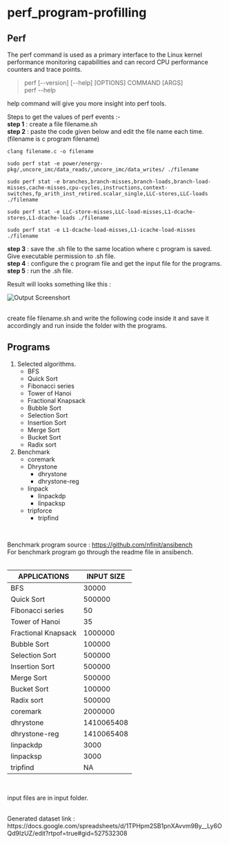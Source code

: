 # perf_program-profilling
 

## Perf
The perf command is used as a primary interface to the Linux kernel performance monitoring capabilities and can record CPU performance counters and trace points. <br />

>perf [--version] [--help] [OPTIONS] COMMAND [ARGS] <br />
>perf --help

help command will give you more insight into perf tools.<br/>

Steps to get the values of perf events :- <br/>
**step 1** : create a file filename.sh <br/>
**step 2** : paste the code given below and edit the file name each time.(filename is c program filename)


```
clang filename.c -o filename

sudo perf stat -e power/energy-pkg/,uncore_imc/data_reads/,uncore_imc/data_writes/ ./filename

sudo perf stat -e branches,branch-misses,branch-loads,branch-load-misses,cache-misses,cpu-cycles,instructions,context-switches,fp_arith_inst_retired.scalar_single,LLC-stores,LLC-loads ./filename

sudo perf stat -e LLC-store-misses,LLC-load-misses,L1-dcache-stores,L1-dcache-loads ./filename  

sudo perf stat -e L1-dcache-load-misses,L1-icache-load-misses ./filename
```
**step 3** : save the .sh file to the same location where c program is saved. Give executable permission to .sh file. <br/>
**step 4** : configure the c program file and get the input file for the programs.<br/>
**step 5** : run the .sh file.<br/>

Result will looks something like this : <br/>

![Output Screenshort](https://i.pinimg.com/750x/e5/87/80/e587801d3323bff8741bdc4e891c9a48.jpg?raw=true) <br/>



<br/>
create file filename.sh and write the following code inside it and save it accordingly and run inside the folder with the programs. <br/>



## Programs

1. Selected algorithms.
    * BFS
    * Quick Sort
    * Fibonacci series
    * Tower of Hanoi
    * Fractional Knapsack
    * Bubble Sort
    * Selection Sort
    * Insertion Sort
    * Merge Sort
    * Bucket Sort
    * Radix sort
2. Benchmark
    * coremark
    * Dhrystone
        *   dhrystone
        *   dhrystone-reg
    * linpack
        *   linpackdp
        *   linpacksp
    * tripforce
        *   tripfind
<br />

Benchmark program source : https://github.com/nfinit/ansibench <br/>
For benchmark program go through the readme file in ansibench.<br/>
<br/>

| APPLICATIONS | INPUT SIZE |
| ------------ | ---------- |
| BFS	| 30000 |
| Quick Sort	| 500000 |
| Fibonacci series | 50 |
| Tower of Hanoi	| 35 |
| Fractional Knapsack	| 1000000 |
| Bubble Sort	| 100000 |
| Selection Sort	| 500000 |
| Insertion Sort	| 500000 |
| Merge Sort	| 500000 |
| Bucket Sort	| 100000 | 
| Radix sort	| 500000 |
| coremark	| 2000000 |
| dhrystone	| 1410065408 |
| dhrystone-reg	| 1410065408 |
| linpackdp	| 3000 |
| linpacksp	| 3000 |
| tripfind	| NA |

<br/>

input files are in input folder.

<br/>
Generated dataset link : https://docs.google.com/spreadsheets/d/1TPHpm2SB1pnXAvvm9By__Ly6OQd9IzUZ/edit?rtpof=true#gid=527532308 


